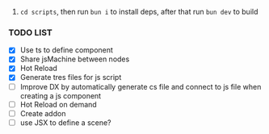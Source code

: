 1. `cd scripts`, then run `bun i` to install deps, after that run `bun dev` to build

### TODO LIST

- [x] Use ts to define component
- [x] Share jsMachine between nodes
- [x] Hot Reload
- [x] Generate tres files for js script
- [ ] Improve DX by automatically generate cs file and connect to js file when creating a js component
- [ ] Hot Reload on demand
- [ ] Create addon
- [ ] use JSX to define a scene?
